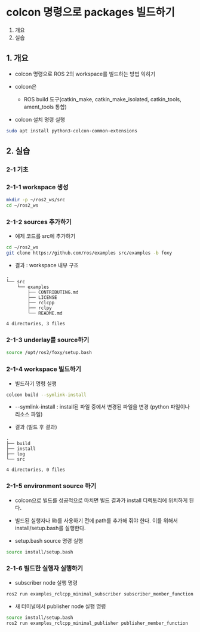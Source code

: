 # colcon 명령으로 packages 빌드하기
1. 개요
2. 실습

## 1. 개요
* colcon 명령으로 ROS 2의 workspace를 빌드하는 방법 익히기
* colcon은
  * ROS build 도구(catkin_make, catkin_make_isolated, catkin_tools, ament_tools 통합)

* colcon 설치 명령 실행
```bash
sudo apt install python3-colcon-common-extensions
```

## 2. 실습
### 2-1 기초
### 2-1-1 workspace 생성
```bash
mkdir -p ~/ros2_ws/src
cd ~/ros2_ws
```

### 2-1-2 sources 추가하기
* 예제 코드를 src에 추가하기
```bash
cd ~/ros2_ws
git clone https://github.com/ros/examples src/examples -b foxy
```

* 결과 : workspace 내부 구조
```
.
└── src
    └── examples
        ├── CONTRIBUTING.md
        ├── LICENSE
        ├── rclcpp
        ├── rclpy
        └── README.md

4 directories, 3 files
```

### 2-1-3 underlay를 source하기
```bash
source /opt/ros2/foxy/setup.bash
```

### 2-1-4 workspace 빌드하기
* 빌드하기 명령 실행
```bash
colcon build --symlink-install
```
  * --symlink-install : install된 파일 중에서 변경된 파일을 변경 (python 파일이나 리소스 파일)

* 결과 (빌드 후 결과)
```
.
├── build
├── install
├── log
└── src

4 directories, 0 files
```

### 2-1-5 environment source 하기
* colcon으로 빌드를 성공적으로 마치면 빌드 결과가 install 디렉토리에 위치하게 된다. 
* 빌드된 실행자나 lib를 사용하기 전에 path를 추가해 줘야 한다. 이를 위해서 install/setup.bash를 실행한다.

* setup.bash source 명령 실행
```bash
source install/setup.bash
```

### 2-1-6 빌드한 실행자 실행하기
* subscriber node 실행 명령
```bash
ros2 run examples_rclcpp_minimal_subscriber subscriber_member_function
```

* 새 터미널에서 publisher node 실행 명령 
```bash
source install/setup.bash
ros2 run examples_rclcpp_minimal_publisher publisher_member_function
```


